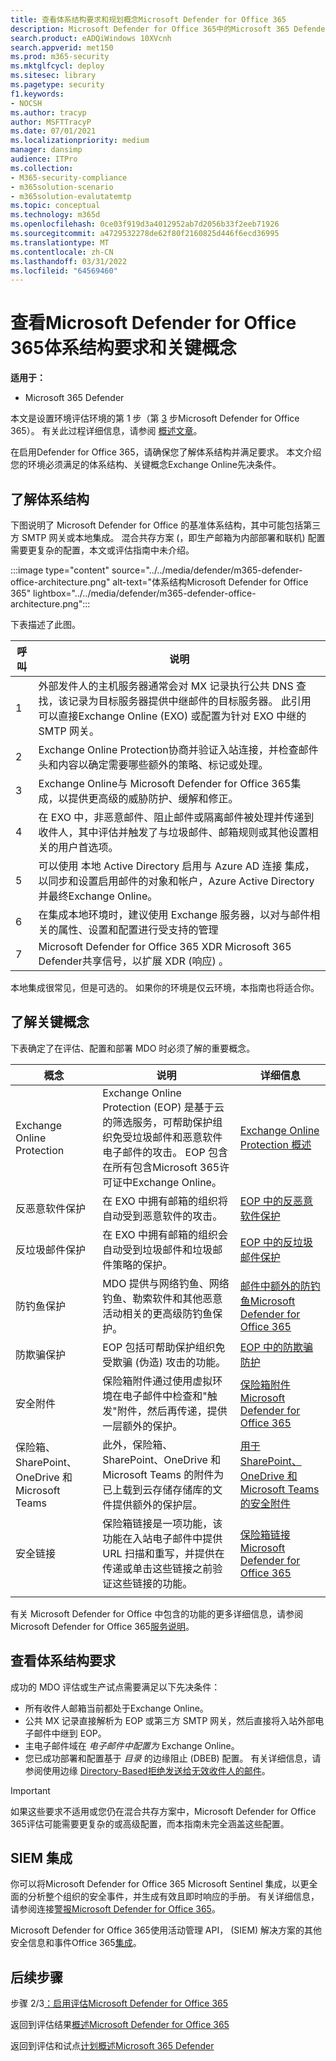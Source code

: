 ```yaml
---
title: 查看体系结构要求和规划概念Microsoft Defender for Office 365
description: Microsoft Defender for Office 365中的Microsoft 365 Defender图将帮助您在构建试用实验室或Microsoft 365之前了解 Microsoft 365 的身份。
search.product: eADQiWindows 10XVcnh
search.appverid: met150
ms.prod: m365-security
ms.mktglfcycl: deploy
ms.sitesec: library
ms.pagetype: security
f1.keywords:
- NOCSH
ms.author: tracyp
author: MSFTTracyP
ms.date: 07/01/2021
ms.localizationpriority: medium
manager: dansimp
audience: ITPro
ms.collection:
- M365-security-compliance
- m365solution-scenario
- m365solution-evalutatemtp
ms.topic: conceptual
ms.technology: m365d
ms.openlocfilehash: 0ce03f919d3a4012952ab7d2056b33f2eeb71926
ms.sourcegitcommit: a4729532278de62f80f2160825d446f6ecd36995
ms.translationtype: MT
ms.contentlocale: zh-CN
ms.lasthandoff: 03/31/2022
ms.locfileid: "64569460"
---
```

# <a name="review-microsoft-defender-for-office-365-architecture-requirements-and-key-concepts"></a>查看Microsoft Defender for Office 365体系结构要求和关键概念


**适用于：**
- Microsoft 365 Defender

本文是设置环境评估环境的第 1 步（第 [3](eval-defender-office-365-overview.md) 步Microsoft Defender for Office 365）。 有关此过程详细信息，请参阅 [概述文章](eval-defender-office-365-overview.md)。

在启用Defender for Office 365，请确保您了解体系结构并满足要求。 本文介绍您的环境必须满足的体系结构、关键概念Exchange Online先决条件。

## <a name="understand-the-architecture"></a>了解体系结构

下图说明了 Microsoft Defender for Office 的基准体系结构，其中可能包括第三方 SMTP 网关或本地集成。 混合共存方案 (，即生产邮箱为内部部署和联机) 配置需要更复杂的配置，本文或评估指南中未介绍。

:::image type="content" source="../../media/defender/m365-defender-office-architecture.png" alt-text="体系结构Microsoft Defender for Office 365" lightbox="../../media/defender/m365-defender-office-architecture.png":::

下表描述了此图。

|呼叫  |说明  |
|---------|---------|
|1     | 外部发件人的主机服务器通常会对 MX 记录执行公共 DNS 查找，该记录为目标服务器提供中继邮件的目标服务器。  此引用可以直接Exchange Online (EXO) 或配置为针对 EXO 中继的 SMTP 网关。  |
|2     | Exchange Online Protection协商并验证入站连接，并检查邮件头和内容以确定需要哪些额外的策略、标记或处理。  |
|3     | Exchange Online与 Microsoft Defender for Office 365集成，以提供更高级的威胁防护、缓解和修正。 |
|4     | 在 EXO 中，非恶意邮件、阻止邮件或隔离邮件被处理并传递到收件人，其中评估并触发了与垃圾邮件、邮箱规则或其他设置相关的用户首选项。 |
|5     | 可以使用 本地 Active Directory 启用与 Azure AD 连接 集成，以同步和设置启用邮件的对象和帐户，Azure Active Directory并最终Exchange Online。 |
|6      | 在集成本地环境时，建议使用 Exchange 服务器，以对与邮件相关的属性、设置和配置进行受支持的管理 |
|7      | Microsoft Defender for Office 365 XDR Microsoft 365 Defender共享信号，以扩展 XDR (响应) 。|

本地集成很常见，但是可选的。 如果你的环境是仅云环境，本指南也将适合你。

## <a name="understand-key-concepts"></a>了解关键概念

下表确定了在评估、配置和部署 MDO 时必须了解的重要概念。


|概念  |说明 |详细信息  |
|---------|---------|---------|
|Exchange Online Protection      |    Exchange Online Protection (EOP) 是基于云的筛选服务，可帮助保护组织免受垃圾邮件和恶意软件电子邮件的攻击。 EOP 包含在所有包含Microsoft 365许可证中Exchange Online。     |   [Exchange Online Protection 概述](../office-365-security/exchange-online-protection-overview.md)      |
|反恶意软件保护     |    在 EXO 中拥有邮箱的组织将自动受到恶意软件的攻击。     |  [EOP 中的反恶意软件保护](../office-365-security/anti-malware-protection.md)       |
|反垃圾邮件保护     |   在 EXO 中拥有邮箱的组织会自动受到垃圾邮件和垃圾邮件策略的保护。      |  [EOP 中的反垃圾邮件保护](../office-365-security/anti-spam-protection.md)       |
|防钓鱼保护 |  MDO 提供与网络钓鱼、网络钓鱼、勒索软件和其他恶意活动相关的更高级防钓鱼保护。   | [邮件中额外的防钓鱼Microsoft Defender for Office 365](../office-365-security/anti-phishing-protection.md)   |
|防欺骗保护     |   EOP 包括可帮助保护组织免受欺骗 (伪造) 攻击的功能。      |   [EOP 中的防欺骗防护](../office-365-security/anti-spoofing-protection.md)      |
|安全附件     |   保险箱附件通过使用虚拟环境在电子邮件中检查和"触发"附件，然后再传递，提供一层额外的保护。      |   [保险箱附件Microsoft Defender for Office 365](../office-365-security/safe-attachments.md)      |
|保险箱、SharePoint、OneDrive 和 Microsoft Teams     |    此外，保险箱、SharePoint、OneDrive 和 Microsoft Teams 的附件为已上载到云存储存储库的文件提供额外的保护层。     |  [用于 SharePoint、OneDrive 和 Microsoft Teams 的安全附件](../office-365-security/mdo-for-spo-odb-and-teams.md)       |
|安全链接     | 保险箱链接是一项功能，该功能在入站电子邮件中提供 URL 扫描和重写，并提供在传递或单击这些链接之前验证这些链接的功能。        |   [保险箱链接Microsoft Defender for Office 365](../office-365-security/safe-links.md)      |
|    |         |         |

有关 Microsoft Defender for Office 中包含的功能的更多详细信息，请参阅Microsoft Defender for Office 365[服务说明](/office365/servicedescriptions/office-365-advanced-threat-protection-service-description)。

## <a name="review-architecture-requirements"></a>查看体系结构要求
成功的 MDO 评估或生产试点需要满足以下先决条件：
- 所有收件人邮箱当前都处于Exchange Online。
- 公共 MX 记录直接解析为 EOP 或第三方 SMTP 网关，然后直接将入站外部电子邮件中继到 EOP。
- 主电子邮件域在 *电子邮件中配置为* Exchange Online。
- 您已成功部署和配置基于 *目录* 的边缘阻止 (DBEB) 配置。 有关详细信息，请参阅使用边缘 [Directory-Based拒绝发送给无效收件人的邮件](/exchange/mail-flow-best-practices/use-directory-based-edge-blocking)。

> [!IMPORTANT]
> 如果这些要求不适用或您仍在混合共存方案中，Microsoft Defender for Office 365评估可能需要更复杂的或高级配置，而本指南未完全涵盖这些配置。

## <a name="siem-integration"></a>SIEM 集成

你可以将Microsoft Defender for Office 365 Microsoft Sentinel 集成，以更全面的分析整个组织的安全事件，并生成有效且即时响应的手册。 有关详细信息，请参阅连接[警报Microsoft Defender for Office 365](/azure/sentinel/connect-office-365-advanced-threat-protection)。

Microsoft Defender for Office 365使用活动管理 API， (SIEM) 解决方案的其他安全信息和事件Office 365[集成](/office/office-365-management-api/office-365-management-activity-api-reference)。

## <a name="next-steps"></a>后续步骤

步骤 2/3[：启用评估Microsoft Defender for Office 365](eval-defender-office-365-enable-eval.md)

返回到评估结果[概述Microsoft Defender for Office 365](eval-defender-office-365-overview.md)

返回到评估和试点[计划概述Microsoft 365 Defender](eval-overview.md) 
